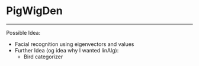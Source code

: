 # PigWigDen
_________________
Possible Idea:
- Facial recognition using eigenvectors and values
- Further Idea (og idea why I wanted linAlg):
    - Bird categorizer  

